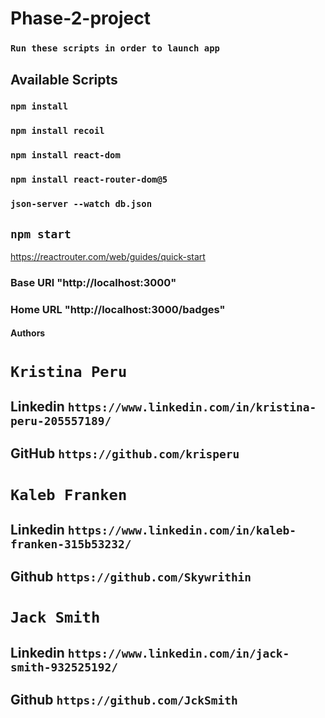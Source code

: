 
# Phase-2-project

### `Run these scripts in order to launch app`

## Available Scripts

### `npm install`

### `npm install recoil`

### `npm install react-dom`

### `npm install react-router-dom@5`

### `json-server --watch db.json`

## `npm start`

https://reactrouter.com/web/guides/quick-start

### Base URl "http://localhost:3000"
### Home URL "http://localhost:3000/badges"

#### Authors

# `Kristina Peru` 
## Linkedin `https://www.linkedin.com/in/kristina-peru-205557189/`
## GitHub `https://github.com/krisperu`

# `Kaleb Franken`
## Linkedin `https://www.linkedin.com/in/kaleb-franken-315b53232/`
## Github `https://github.com/Skywrithin`

# `Jack Smith`
## Linkedin `https://www.linkedin.com/in/jack-smith-932525192/`
## Github `https://github.com/JckSmith`